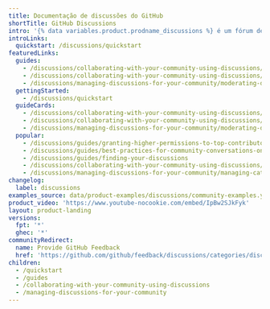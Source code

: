 ```yaml
---
title: Documentação de discussões do GitHub
shortTitle: GitHub Discussions
intro: '{% data variables.product.prodname_discussions %} é um fórum de comunicação colaborativo para a comunidade sobre um projeto de código aberto. Os integrantes da comunidade podem perguntar e responder a perguntas, compartilhar atualizações, ter conversas abertas e acompanhar decisões que afetam o modo de trabalho da comunidade.'
introLinks:
  quickstart: /discussions/quickstart
featuredLinks:
  guides:
    - /discussions/collaborating-with-your-community-using-discussions/about-discussions
    - /discussions/collaborating-with-your-community-using-discussions/participating-in-a-discussion
    - /discussions/managing-discussions-for-your-community/moderating-discussions
  gettingStarted:
    - /discussions/quickstart
  guideCards:
    - /discussions/collaborating-with-your-community-using-discussions/about-discussions
    - /discussions/collaborating-with-your-community-using-discussions/participating-in-a-discussion
    - /discussions/managing-discussions-for-your-community/moderating-discussions
  popular:
    - /discussions/guides/granting-higher-permissions-to-top-contributors
    - /discussions/guides/best-practices-for-community-conversations-on-github
    - /discussions/guides/finding-your-discussions
    - /discussions/collaborating-with-your-community-using-discussions/collaborating-with-maintainers-using-discussions
    - /discussions/managing-discussions-for-your-community/managing-categories-for-discussions
changelog:
  label: discussions
examples_source: data/product-examples/discussions/community-examples.yml
product_video: 'https://www.youtube-nocookie.com/embed/IpBw2SJkFyk'
layout: product-landing
versions:
  fpt: '*'
  ghec: '*'
communityRedirect:
  name: Provide GitHub Feedback
  href: 'https://github.com/github/feedback/discussions/categories/discussions-feedback'
children:
  - /quickstart
  - /guides
  - /collaborating-with-your-community-using-discussions
  - /managing-discussions-for-your-community
---
```


